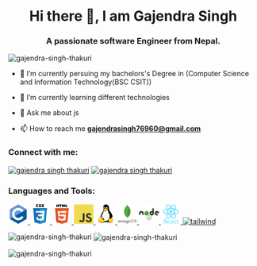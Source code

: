 <h1 align="center">Hi there 👋, I am Gajendra Singh</h1>
<h3 align="center">A passionate software Engineer from Nepal.</h3>

 <img align="right" src="https://encrypted-tbn0.gstatic.com/images?q=tbn:ANd9GcR9ZBON5cPxxdsGvJP_1ad3lAYwjTvpOfaYNuTjwY5e5OhyABGQ1zE4h3BePnWVJY9pfYg&usqp=CAU" alt="">

<p align="left"> 
<img src="https://komarev.com/ghpvc/?username=gajendra-singh-thakuri&label=Profile%20views&color=0e75b6&style=flat" alt="gajendra-singh-thakuri" /> </p>



- 🔭 I’m currently persuing my bachelors's Degree in (Computer Science and Information Technology(BSC CSIT))

- 🌱 I’m currently learning different technologies

- 💬 Ask me about js

- 📫 How to reach me **gajendrasingh76960@gmail.com**


<h3 align="left">Connect with me:</h3>
<p align="left">
    <a href="https://stackoverflow.com/users/gajendra singh thakuri" target="blank"><img align="center" src="https://raw.githubusercontent.com/rahuldkjain/github-profile-readme-generator/master/src/images/icons/Social/stack-overflow.svg" alt="gajendra singh thakuri" height="30" width="40" /></a>
    <a href="https://www.facebook.com/thakuri.gajendra.9?mibextid=ZbWKwL" target="blank"><img align="center" src="https://raw.githubusercontent.com/rahuldkjain/github-profile-readme-generator/master/src/images/icons/Social/facebook.svg" alt="gajendra singh thakuri" height="30" width="40" /></a>
</p>

<h3 align="left">Languages and Tools:</h3>
<p align="left"> <a href="https://www.cprogramming.com/" target="_blank" rel="noreferrer"> <img src="https://raw.githubusercontent.com/devicons/devicon/master/icons/c/c-original.svg" alt="c" width="40" height="40"/> </a> <a href="https://www.w3schools.com/css/" target="_blank" rel="noreferrer"> <img src="https://raw.githubusercontent.com/devicons/devicon/master/icons/css3/css3-original-wordmark.svg" alt="css3" width="40" height="40"/> </a> <a href="https://www.w3.org/html/" target="_blank" rel="noreferrer"> <img src="https://raw.githubusercontent.com/devicons/devicon/master/icons/html5/html5-original-wordmark.svg" alt="html5" width="40" height="40"/> </a> <a href="https://developer.mozilla.org/en-US/docs/Web/JavaScript" target="_blank" rel="noreferrer"> <img src="https://raw.githubusercontent.com/devicons/devicon/master/icons/javascript/javascript-original.svg" alt="javascript" width="40" height="40"/> </a> <a href="https://www.linux.org/" target="_blank" rel="noreferrer"> <img src="https://raw.githubusercontent.com/devicons/devicon/master/icons/linux/linux-original.svg" alt="linux" width="40" height="40"/> </a> <a href="https://www.mongodb.com/" target="_blank" rel="noreferrer"> <img src="https://raw.githubusercontent.com/devicons/devicon/master/icons/mongodb/mongodb-original-wordmark.svg" alt="mongodb" width="40" height="40"/> </a> <a href="https://nodejs.org" target="_blank" rel="noreferrer"> <img src="https://raw.githubusercontent.com/devicons/devicon/master/icons/nodejs/nodejs-original-wordmark.svg" alt="nodejs" width="40" height="40"/> </a> <a href="https://reactjs.org/" target="_blank" rel="noreferrer"> <img src="https://raw.githubusercontent.com/devicons/devicon/master/icons/react/react-original-wordmark.svg" alt="react" width="40" height="40"/> </a> <a href="https://tailwindcss.com/" target="_blank" rel="noreferrer"> <img src="https://www.vectorlogo.zone/logos/tailwindcss/tailwindcss-icon.svg" alt="tailwind" width="40" height="40"/> </a> </p>

<p><img align="left" src="https://github-readme-stats.vercel.app/api/top-langs?username=gajendra-singh-thakuri&show_icons=true&locale=en&layout=compact" alt="gajendra-singh-thakuri" /></p>

<p>&nbsp;<img align="center" src="https://github-readme-stats.vercel.app/api?username=gajendra-singh-thakuri&show_icons=true&locale=en" alt="gajendra-singh-thakuri" /></p>

<p><img align="center" src="https://github-readme-streak-stats.herokuapp.com/?user=gajendra-singh-thakuri&" alt="gajendra-singh-thakuri" /></p>


